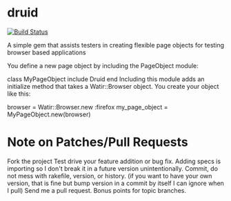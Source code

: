 # druid
[![Build Status](https://travis-ci.org/timsheng/druid.png)](https://travis-ci.org/timsheng)

A simple gem that assists testers in creating flexible page objects for testing browser based applications

You define a new page object by including the PageObject module:

class MyPageObject
  include Druid
end
Including this module adds an initialize method that takes a Watir::Browser object. You create your object like this:

browser = Watir::Browser.new :firefox
my_page_object = MyPageObject.new(browser)

# Note on Patches/Pull Requests

Fork the project
Test drive your feature addition or bug fix. Adding specs is importing so I don't break it in a future version unintentionally.
Commit, do not mess with rakefile, version, or history.
(if you want to have your own version, that is fine but bump version in a commit by itself I can ignore when I pull)
Send me a pull request. Bonus points for topic branches.

